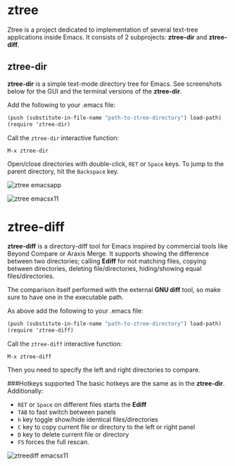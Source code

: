 ztree
=====

Ztree is a project dedicated to implementation of several text-tree applications inside Emacs. It consists of 2 subprojects: **ztree-dir** and **ztree-diff**.

ztree-dir
---------
**ztree-dir** is a simple text-mode directory tree for Emacs. See screenshots below for the GUI and the terminal versions of the **ztree-dir**.

Add the following to your .emacs file:

```scheme
(push (substitute-in-file-name "path-to-ztree-directory") load-path)
(require 'ztree-dir)
```

Call the `ztree-dir` interactive function:

```
M-x ztree-dir
```

Open/close directories with double-click, `RET` or `Space` keys. To jump to the parent directory, hit the `Backspace` key.


![ztree emacsapp](https://github.com/fourier/ztree/raw/screenshots/screenshots/emacs_app.png "Emacs App with ztree-dir")

![ztree emacsx11](https://github.com/fourier/ztree/raw/screenshots/screenshots/emacs_xterm.png "Emacs in xterm with ztree-dir")

ztree-diff
==========
**ztree-diff** is a directory-diff tool for Emacs inspired by commercial tools like Beyond Compare or Araxis Merge. It supports showing the difference between two directories; calling **Ediff** for not matching files, copying between directories, deleting file/directories, hiding/showing equal files/directories.

The comparison itself performed with the external **GNU diff** tool, so make sure to have one in the executable path.

As above add the following to your .emacs file:

```scheme
(push (substitute-in-file-name "path-to-ztree-directory") load-path)
(require 'ztree-diff)
```

Call the `ztree-diff` interactive function:

```
M-x ztree-diff
```
Then you need to specify the left and right directories to compare.

###Hotkeys supported
The basic hotkeys are the same as in the **ztree-dir**. Additionally:
 * `RET` or `Space` on different files starts the **Ediff**
 * `TAB` to fast switch between panels
 * `h` key toggle show/hide identical files/directories
 * `C` key to copy current file or directory to the left or right panel
 * `D` key to delete current file or directory
 * `F5` forces the full rescan.

![ztreediff emacsx11](https://github.com/fourier/ztree/raw/screenshots/screenshots/emacs_diff_xterm.png "Emacs in xterm with ztree-diff")
